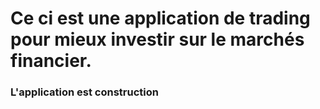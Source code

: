 # Ce ci est une application de trading pour mieux investir sur le marchés financier.
### L'application est construction
